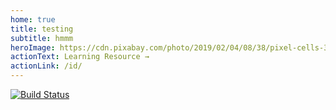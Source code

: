 ```yaml
---
home: true
title: testing
subtitle: hmmm
heroImage: https://cdn.pixabay.com/photo/2019/02/04/08/38/pixel-cells-3974185_960_720.png
actionText: Learning Resource →
actionLink: /id/
---
```


[![Build Status](https://travis-ci.org/puterakahfi/learning-source.svg?branch=master)](https://travis-ci.org/puterakahfi/learning-source)